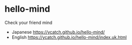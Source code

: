 # hello-mind

Check your friend mind

- Japanese https://ycatch.github.io/hello-mind/
- English https://ycatch.github.io/hello-mind/index.uk.html
